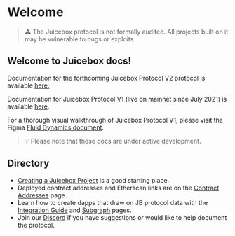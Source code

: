# Welcome

> ⚠️ The Juicebox protocol is not formally audited. All projects built on it may be vulnerable to bugs or exploits.

## Welcome to Juicebox docs!

Documentation for the forthcoming Juicebox Protocol V2 protocol is available [here.](protocol/)

Documentation for Juicebox Protocol V1 (live on mainnet since July 2021) is available [here](protocol-v1/ticketbooth/).

For a thorough visual walkthrough of Juicebox Protocol V1, please visit the Figma [Fluid Dynamics document](https://www.figma.com/file/dHsQ7Bt3ryXbZ2sRBAfBq5/Fluid-Dynamics).

> 💡 Please note that these docs are under active development.

## Directory

- [Creating a Juicebox Project](getting-started/create-a-juicebox-project/) is a good starting place.
- Deployed contract addresses and Etherscan links are on the [Contract Addresses](resources/contract-addresses.md) page.
- Learn how to create dapps that draw on JB protocol data with the [Integration Guide](developers/integration-guide.md) and [Subgraph](developers/subgraph.md) pages.
- Join our [Discord](https://discord.com/invite/5JsDvuyCPd) if you have suggestions or would like to help document the protocol.
